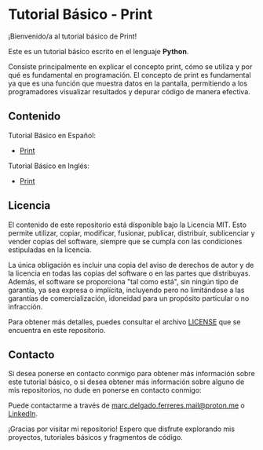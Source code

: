 # Tutorial Básico - Print

¡Bienvenido/a al tutorial básico de Print!

Este es un tutorial básico escrito en el lenguaje **Python**.

Consiste principalmente en explicar el concepto print, cómo se utiliza y por qué es fundamental en programación.
El concepto de print es fundamental ya que es una función que muestra datos en la pantalla, permitiendo a los programadores visualizar resultados y depurar código de manera efectiva.

## Contenido

Tutorial Básico en Español:
- [Print](./01-print-es.py)

Tutorial Básico en Inglés:
- [Print](./01-print-en.py)

## Licencia

El contenido de este repositorio está disponible bajo la Licencia MIT. Esto permite utilizar, copiar, modificar, fusionar, publicar, distribuir, sublicenciar y vender copias del software, siempre que se cumpla con las condiciones estipuladas en la licencia.

La única obligación es incluir una copia del aviso de derechos de autor y de la licencia en todas las copias del software o en las partes que distribuyas. Además, el software se proporciona "tal como está", sin ningún tipo de garantía, ya sea expresa o implícita, incluyendo pero no limitándose a las garantías de comercialización, idoneidad para un propósito particular o no infracción.

Para obtener más detalles, puedes consultar el archivo [LICENSE](./../LICENSE) que se encuentra en este repositorio.

## Contacto

Si desea ponerse en contacto conmigo para obtener más información sobre este tutorial básico, o si desea obtener más información sobre alguno de mis repositorios, no dude en ponerse en contacto conmigo:

Puede contactarme a través de [marc.delgado.ferreres.mail@proton.me](mailto:marc.delgado.ferreres.mail@proton.me) o [LinkedIn](https://www.linkedin.com/in/marc-delgado-ferreres).

¡Gracias por visitar mi repositorio! Espero que disfrute explorando mis proyectos, tutoriales básicos y fragmentos de código.